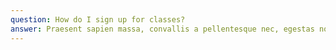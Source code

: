 ```yaml
---
question: How do I sign up for classes?
answer: Praesent sapien massa, convallis a pellentesque nec, egestas non nisi. Nulla quis lorem ut libero malesuada feugiat. Curabitur arcu erat, accumsan id imperdiet et, porttitor at sem. Donec sollicitudin molestie malesuada.
---
```

